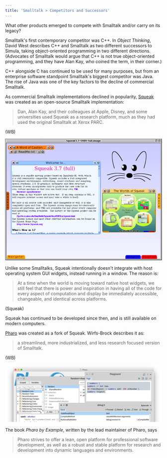 ```yaml
---
title: 'Smalltalk > Competitors and Successors'
---
```


What other products emerged to compete with Smalltalk and/or carry on its legacy?

Smalltalk's first contemporary competitor was C++. In *Object Thinking*, David West describes C++ and Smalltalk as two different successors to Simula, taking object-oriented programming in two different directions. (Advocates of Smalltalk would argue that C++ is not true object-oriented programming, and they have Alan Kay, who coined the term, in their corner.)

C++ alongside C has continued to be used for many purposes, but from an enterprise software standpoint Smalltalk's biggest competitor was Java. The rise of Java was one of the key factors to the decline of commercial Smalltalk.

As commercial Smalltalk implementations declined in popularity, [Squeak](https://squeak.org/) was created as an open-source Smalltalk implementation:

> Dan, Alan Kay, and their colleagues at Apple, Disney, and some universities used Squeak as a research platform, much as they had used the original Smalltalk at Xerox PARC.

(WB)

![Screenshot of Squeak for Mac Classic](../assets/images/smalltalk/competitors-and-successors/squeak-mac.png)

Unlike some Smalltalks, Squeak intentionally doesn't integrate with host operating system GUI widgets, instead running in a window. The reason is:

> At a time when the world is moving toward native host widgets, we still feel that there is power and inspiration in having all of the code for every aspect of computation and display be immediately accessible, changeable, and identical across platforms.

(Squeak)

Squeak has continued to be developed since then, and is still available on modern computers.

[Pharo](https://pharo.org/) was created as a fork of Squeak. Wirfs-Brock describes it as:

> a streamlined, more industrialized, and less research focused version of Smalltalk.

(WB)

![Screenshot of Pharo](../assets/images/smalltalk/competitors-and-successors/pharo.png)

The book *Pharo by Example*, written by the lead maintainer of Pharo, says

> Pharo strives to offer a lean, open platform for professional software development, as well as a robust and stable platform for research and development into dynamic languages and environments.
